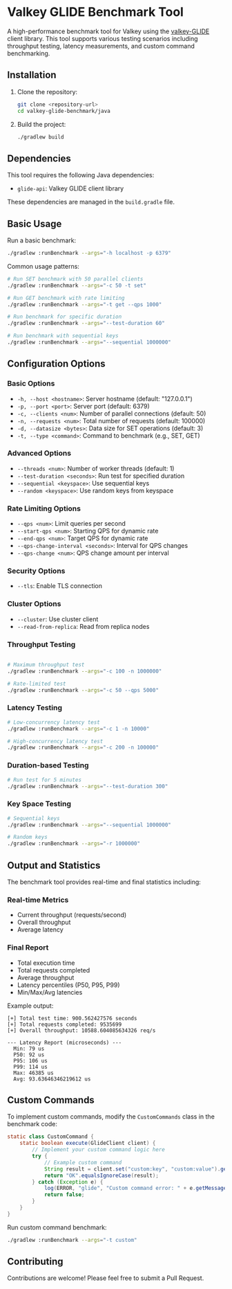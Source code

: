 # Valkey GLIDE Benchmark Tool

A high-performance benchmark tool for Valkey using the [valkey-GLIDE](https://github.com/valkey-io/valkey-glide) client library. This tool supports various testing scenarios including throughput testing, latency measurements, and custom command benchmarking.

## Installation

1. Clone the repository:
    ```bash
    git clone <repository-url>
    cd valkey-glide-benchmark/java
    ```

2. Build the project:
    ```bash
    ./gradlew build
    ```

## Dependencies

This tool requires the following Java dependencies:
- `glide-api`: Valkey GLIDE client library

These dependencies are managed in the `build.gradle` file.

## Basic Usage

Run a basic benchmark:
```bash
./gradlew :runBenchmark --args="-h localhost -p 6379"
```
Common usage patterns:

```bash
# Run SET benchmark with 50 parallel clients
./gradlew :runBenchmark --args="-c 50 -t set"

# Run GET benchmark with rate limiting
./gradlew :runBenchmark --args="-t get --qps 1000"

# Run benchmark for specific duration
./gradlew :runBenchmark --args="--test-duration 60"

# Run benchmark with sequential keys
./gradlew :runBenchmark --args="--sequential 1000000"

```
## Configuration Options

### Basic Options
- `-h, --host <hostname>`: Server hostname (default: "127.0.0.1")
- `-p, --port <port>`: Server port (default: 6379)
- `-c, --clients <num>`: Number of parallel connections (default: 50)
- `-n, --requests <num>`: Total number of requests (default: 100000)
- `-d, --datasize <bytes>`: Data size for SET operations (default: 3)
- `-t, --type <command>`: Command to benchmark (e.g., SET, GET)

### Advanced Options
- `--threads <num>`: Number of worker threads (default: 1)
- `--test-duration <seconds>`: Run test for specified duration
- `--sequential <keyspace>`: Use sequential keys
- `--random <keyspace>`: Use random keys from keyspace

### Rate Limiting Options
- `--qps <num>`: Limit queries per second
- `--start-qps <num>`: Starting QPS for dynamic rate
- `--end-qps <num>`: Target QPS for dynamic rate
- `--qps-change-interval <seconds>`: Interval for QPS changes
- `--qps-change <num>`: QPS change amount per interval

### Security Options
- `--tls`: Enable TLS connection

### Cluster Options
- `--cluster`: Use cluster client
- `--read-from-replica`: Read from replica nodes


### Throughput Testing
```bash

# Maximum throughput test
./gradlew :runBenchmark --args="-c 100 -n 1000000"

# Rate-limited test
./gradlew :runBenchmark --args="-c 50 --qps 5000"
```

### Latency Testing
```bash
# Low-concurrency latency test
./gradlew :runBenchmark --args="-c 1 -n 10000"

# High-concurrency latency test
./gradlew :runBenchmark --args="-c 200 -n 100000"
```

### Duration-based Testing
```bash
# Run test for 5 minutes
./gradlew :runBenchmark --args="--test-duration 300"
```

### Key Space Testing
```bash
# Sequential keys
./gradlew :runBenchmark --args="--sequential 1000000"

# Random keys
./gradlew :runBenchmark --args="-r 1000000"
```

## Output and Statistics
The benchmark tool provides real-time and final statistics including:

### Real-time Metrics
- Current throughput (requests/second)
- Overall throughput
- Average latency

### Final Report
- Total execution time
- Total requests completed
- Average throughput
- Latency percentiles (P50, P95, P99)
- Min/Max/Avg latencies

Example output:

```plaintext
[+] Total test time: 900.562427576 seconds
[+] Total requests completed: 9535699
[+] Overall throughput: 10588.604085634326 req/s

--- Latency Report (microseconds) ---
  Min: 79 us
  P50: 92 us
  P95: 106 us
  P99: 114 us
  Max: 46385 us
  Avg: 93.63646346219612 us
```

## Custom Commands
To implement custom commands, modify the `CustomCommands` class in the benchmark code:
```java
static class CustomCommand {
    static boolean execute(GlideClient client) {
        // Implement your custom command logic here
        try {
            // Example custom command
            String result = client.set("custom:key", "custom:value").get();
            return "OK".equalsIgnoreCase(result);
        } catch (Exception e) {
            log(ERROR, "glide", "Custom command error: " + e.getMessage());
            return false;
        }
    }
}
```

Run custom command benchmark:

```bash
./gradlew :runBenchmark --args="-t custom"
```

## Contributing
Contributions are welcome! Please feel free to submit a Pull Request.